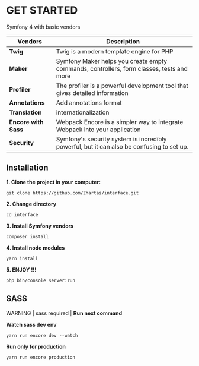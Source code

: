 # GET STARTED

Symfony 4 with basic vendors

| Vendors |Description |   
|----------|-------------|
|**Twig**| Twig is a modern template engine for PHP|
|**Maker**|Symfony Maker helps you create empty commands, controllers, form classes, tests and more  |
|**Profiler**|The profiler is a powerful development tool that gives detailed information |
|**Annotations**| Add annotations format |
|**Translation**| internationalization |
|**Encore with Sass**| Webpack Encore is a simpler way to integrate Webpack into your application |
|**Security**| Symfony's security system is incredibly powerful, but it can also be confusing to set up. |

## Installation

**1. Clone the project in your computer:**

``git clone https://github.com/Zhartas/interface.git``

**2. Change directory**

``cd interface``

**3. Install Symfony vendors**

``composer install``

**4. Install node modules**

``yarn install``

**5. ENJOY !!!**

``php bin/console server:run``


## SASS
WARNING | sass required | **Run next command**

**Watch sass dev env**

``yarn run encore dev --watch``

**Run only for production**

``yarn run encore production``